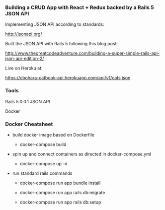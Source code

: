 ### Building a CRUD App with React + Redux backed by a Rails 5 JSON API

Implementing JSON API according to standards:

http://jsonapi.org/

Built the JSON API with Rails 5 following this blog post:

http://www.thegreatcodeadventure.com/building-a-super-simple-rails-api-json-api-edition-2/

Live on Heroku at:

https://cbohara-catbook-api.herokuapp.com/api/v1/cats.json

### Tools

Rails 5.0.0.1 JSON API

Docker

### Docker Cheatsheet

- build docker image based on Dockerfile

  - docker-compose build

- spin up and connect containers as directed in docker-compose.yml

  - docker-compose up -d

- run standard rails commands

  - docker-compose run app bundle install

  - docker-compose run app rails db:migrate

  - docker-compose run app rails db:setup
